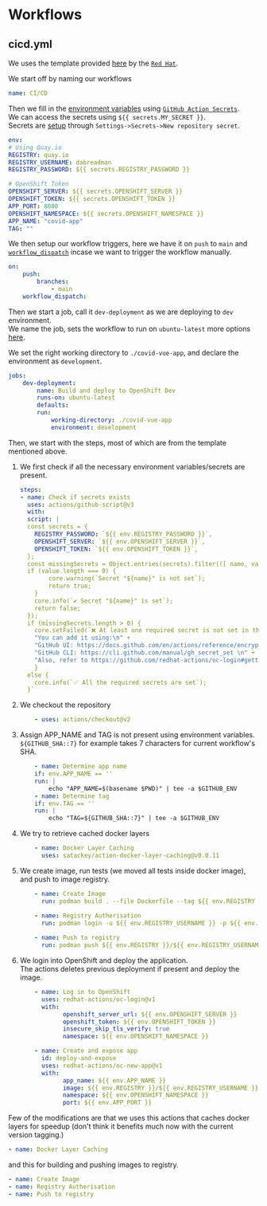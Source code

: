 # Workflows

## cicd.yml

We uses the template provided [here](https://www.openshift.com/blog/deploying-to-openshift-using-github-actions) by the [`Red Hat`](https://github.com/redhat-actions).

We start off by naming our workflows

```yaml
name: CI/CD
```

Then we fill in the [environment variables](https://docs.github.com/en/actions/reference/environment-variables) using [`GitHub Action Secrets`](https://docs.github.com/en/actions/reference/encrypted-secrets).  
We can access the secrets using `${{ secrets.MY_SECRET }}`.  
Secrets are [setup](https://docs.github.com/en/actions/reference/encrypted-secrets#creating-encrypted-secrets-for-a-repository) through `Settings->Secrets->New repository secret`.

```yaml
env:
# Using Quay.io
REGISTRY: quay.io
REGISTRY_USERNAME: dabreadman
REGISTRY_PASSWORD: ${{ secrets.REGISTRY_PASSWORD }}

# OpenShift Token
OPENSHIFT_SERVER: ${{ secrets.OPENSHIFT_SERVER }}
OPENSHIFT_TOKEN: ${{ secrets.OPENSHIFT_TOKEN }}
APP_PORT: 8080
OPENSHIFT_NAMESPACE: ${{ secrets.OPENSHIFT_NAMESPACE }}
APP_NAME: "covid-app"
TAG: ""
```

We then setup our workflow triggers, here we have it on `push` to `main` and [`workflow_dispatch`](https://docs.github.com/en/actions/reference/events-that-trigger-workflows#workflow_dispatch) incase we want to trigger the workflow manually.

```yaml
on:
    push:
        branches:
            - main
    workflow_dispatch:
```

Then we start a job, call it `dev-deployment` as we are deploying to `dev` environment.  
We name the job, sets the workflow to run on `ubuntu-latest` more options [here](https://docs.github.com/en/actions/using-github-hosted-runners/about-github-hosted-runners#supported-runners-and-hardware-resources).

We set the right working directory to `./covid-vue-app`, and declare the environment as `development`.

```yaml
jobs:
    dev-deployment:
        name: Build and deploy to OpenShift Dev
        runs-on: ubuntu-latest
        defaults:
        run:
            working-directory: ./covid-vue-app
            environment: development
```

Then, we start with the steps, most of which are from the template mentioned above.  

1. We first check if all the necessary environment variables/secrets are present.

    ```yaml
    steps:
    - name: Check if secrets exists
      uses: actions/github-script@v3
      with:
      script: |
      const secrets = {
        REGISTRY_PASSWORD: `${{ env.REGISTRY_PASSWORD }}`,
        OPENSHIFT_SERVER: `${{ env.OPENSHIFT_SERVER }}`,
        OPENSHIFT_TOKEN: `${{ env.OPENSHIFT_TOKEN }}`,
      };
      const missingSecrets = Object.entries(secrets).filter(([ name, value ]) => {
      if (value.length === 0) {
            core.warning(`Secret "${name}" is not set`);
            return true;
        }
        core.info(`✔️ Secret "${name}" is set`);
        return false;
      });
      if (missingSecrets.length > 0) {
        core.setFailed(`❌ At least one required secret is not set in the repository. \n` +
        "You can add it using:\n" +
        "GitHub UI: https://docs.github.com/en/actions/reference/encrypted-secrets#creating-encrypted-secrets-for-a-repository \n" +
        "GitHub CLI: https://cli.github.com/manual/gh_secret_set \n" +
        "Also, refer to https://github.com/redhat-actions/oc-login#getting-started-with-the-action-or-see-example");
        }
      else {
        core.info(`✅ All the required secrets are set`);
      }`
    ```

1. We checkout the repository

    ```yaml
        - uses: actions/checkout@v2
    ```

1. Assign APP_NAME and TAG is not present using environment variables.  
    `${GITHUB_SHA::7}` for example takes 7 characters for current workflow's SHA.

    ```yaml
        - name: Determine app name
        if: env.APP_NAME == ''
        run: |
            echo "APP_NAME=$(basename $PWD)" | tee -a $GITHUB_ENV
        - name: Determine tag
        if: env.TAG == ''
        run: |
            echo "TAG=${GITHUB_SHA::7}" | tee -a $GITHUB_ENV
    ```

1. We try to retrieve cached docker layers

    ```yaml
        - name: Docker Layer Caching
          uses: satackey/action-docker-layer-caching@v0.0.11
    ```

1. We create image, run tests (we moved all tests inside docker image), and push to image registry.

    ```yaml
        - name: Create Image
          run: podman build . --file Dockerfile --tag ${{ env.REGISTRY }}/${{ env.REGISTRY_USERNAME }}/${{ env.APP_NAME }}:${{ env.TAG }}

        - name: Registry Autherisation
          run: podman login -u ${{ env.REGISTRY_USERNAME }} -p ${{ env.REGISTRY_PASSWORD }} quay.io
        
        - name: Push to registry
          run: podman push ${{ env.REGISTRY }}/${{ env.REGISTRY_USERNAME }}/${{ env.APP_NAME }}:${{ env.TAG }}
    ```

1. We login into OpenShift and deploy the application.  
The actions deletes previous deployment if present and deploy the image.

    ```yaml
        - name: Log in to OpenShift
          uses: redhat-actions/oc-login@v1
          with:
                openshift_server_url: ${{ env.OPENSHIFT_SERVER }}
                openshift_token: ${{ env.OPENSHIFT_TOKEN }}
                insecure_skip_tls_verify: true
                namespace: ${{ env.OPENSHIFT_NAMESPACE }}

        - name: Create and expose app
          id: deploy-and-expose
          uses: redhat-actions/oc-new-app@v1
          with:
                app_name: ${{ env.APP_NAME }}
                image: ${{ env.REGISTRY }}/${{ env.REGISTRY_USERNAME }}/${{ env.APP_NAME }}:${{ env.TAG }}
                namespace: ${{ env.OPENSHIFT_NAMESPACE }}
                port: ${{ env.APP_PORT }}
    ```

Few of the modifications are that we uses this actions that caches docker layers for speedup (don't think it benefits much now with the current version tagging.)

```yaml
- name: Docker Layer Caching
```

and this for building and pushing images to registry.

```yaml
- name: Create Image
- name: Registry Autherisation
- name: Push to registry
```
